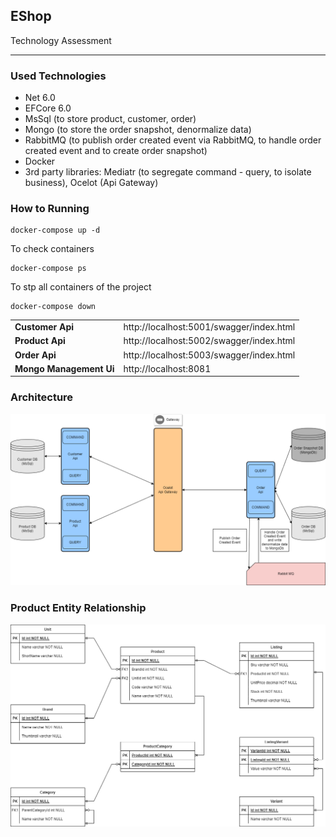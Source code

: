 ## EShop

Technology Assessment

---

### Used Technologies

*   Net 6.0
*   EFCore 6.0
*   MsSql (to store product, customer, order)
*   Mongo (to store the order snapshot, denormalize data)
*   RabbitMQ (to publish order created event via RabbitMQ, to handle order created event and to create order snapshot)
*   Docker
*   3rd party libraries: Mediatr (to segregate command - query, to isolate business), Ocelot (Api Gateway)

### How to Running

```plaintext
docker-compose up -d
```

To check containers

```plaintext
docker-compose ps
```

To stp all containers of the project

```plaintext
docker-compose down
```

<table><tbody><tr><td><strong>Customer Api</strong></td><td>http://localhost:5001/swagger/index.html</td></tr><tr><td><strong>Product Api</strong></td><td>http://localhost:5002/swagger/index.html</td></tr><tr><td><strong>Order Api</strong></td><td>http://localhost:5003/swagger/index.html</td></tr><tr><td><strong>Mongo Management Ui</strong></td><td>http://localhost:8081</td></tr></tbody></table>

### Architecture
![Architecture](/architecture/architecture.drawio.png)


### Product Entity Relationship
![Product Entity](/architecture/product.drawio.png)

